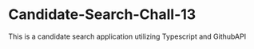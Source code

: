 # Candidate-Search-Chall-13
This is a candidate search application utilizing Typescript and GithubAPI

